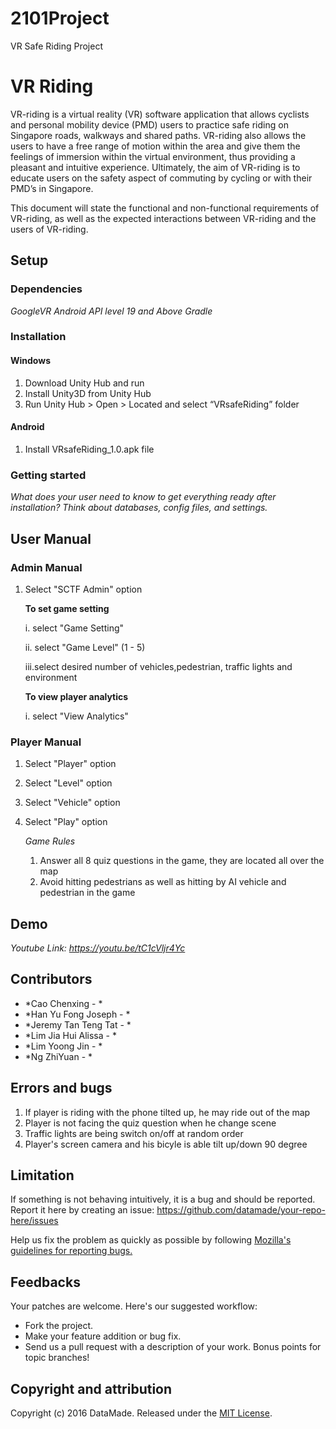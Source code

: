 # 2101Project
VR Safe Riding Project


# VR Riding
VR-riding is a virtual reality (VR) software application that allows cyclists and personal mobility device (PMD) users to practice safe riding on Singapore roads, walkways and shared paths. VR-riding also allows the users to have a free range of motion within the area and give them the feelings of immersion within the virtual environment, thus providing a pleasant and intuitive experience. Ultimately, the aim of VR-riding is to educate users on the safety aspect of commuting by cycling or with their PMD’s in Singapore. 

This document will state the functional and non-functional requirements of VR-riding, as well as the expected interactions between VR-riding and the users of VR-riding. 

## Setup 
### Dependencies

*GoogleVR*
*Android API level 19 and Above*
*Gradle*

### Installation
#### Windows
1. Download Unity Hub and run 
2. Install Unity3D from Unity Hub
3. Run Unity Hub > Open > Located and select “VRsafeRiding” folder

#### Android
1. Install VRsafeRiding_1.0.apk file 

### Getting started

*What does your user need to know to get everything ready after installation?*
*Think about databases, config files, and settings.*

## User Manual
### Admin Manual
1. Select "SCTF Admin" option

   **To set game setting**
   
   i.  select "Game Setting"
   
   ii. select "Game Level" (1 - 5)
   
   iii.select desired number of vehicles,pedestrian, traffic lights and environment
   
   **To view player analytics**
   
   i. select "View Analytics"
      
### Player Manual

1. Select "Player" option
2. Select "Level" option
3. Select "Vehicle" option
4. Select "Play" option
   
   *Game Rules*
   1. Answer all 8 quiz questions in the game, they are located all over the map
   2. Avoid hitting pedestrians as well as hitting by AI vehicle and pedestrian 
      in the game



## Demo

*Youtube Link: https://youtu.be/tC1cVljr4Yc*

## Contributors

* *Cao Chenxing - *
* *Han Yu Fong Joseph - *
* *Jeremy Tan Teng Tat - *
* *Lim Jia Hui Alissa - *
* *Lim Yoong Jin - *
* *Ng ZhiYuan - *


## Errors and bugs
   1. If player is riding with the phone tilted up, he may ride out of the map
   2. Player is not facing the quiz question when he change scene
   3. Traffic lights are being switch on/off at random order
   4. Player's screen camera and his bicyle is able tilt up/down 90 degree 
## Limitation




If something is not behaving intuitively, it is a bug and should be reported.
Report it here by creating an issue: https://github.com/datamade/your-repo-here/issues

Help us fix the problem as quickly as possible by following [Mozilla's guidelines for reporting bugs.](https://developer.mozilla.org/en-US/docs/Mozilla/QA/Bug_writing_guidelines#General_Outline_of_a_Bug_Report)

## Feedbacks

Your patches are welcome. Here's our suggested workflow:
 
* Fork the project.
* Make your feature addition or bug fix.
* Send us a pull request with a description of your work. Bonus points for topic branches!

## Copyright and attribution

Copyright (c) 2016 DataMade. Released under the [MIT License](https://github.com/datamade/your-repo-here/blob/master/LICENSE).
